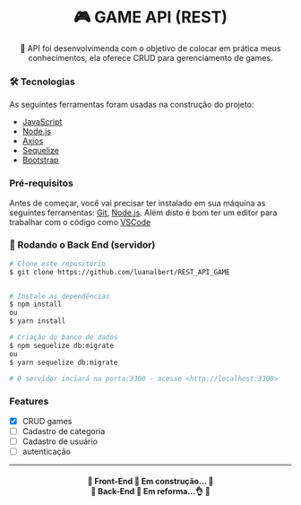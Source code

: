 <h1 align="center"> 🎮 GAME API (REST)</h1>

<p align="center">🚀 API foi desenvolvimenda com o objetivo de colocar em prática meus conhecimentos, ela oferece CRUD para gerenciamento de games. </p>

### 🛠 Tecnologias

As seguintes ferramentas foram usadas na construção do projeto:

- [JavaScript](https://www.javascript.com/)
- [Node.js](https://nodejs.org/en/)
- [Axios](https://axios-http.com/)
- [Sequelize](https://sequelize.org/)
- [Bootstrap](https://getbootstrap.com.br/)


### Pré-requisitos

Antes de começar, você vai precisar ter instalado em sua máquina as seguintes ferramentas:
[Git](https://git-scm.com), [Node.js](https://nodejs.org/en/). 
Além disto é bom ter um editor para trabalhar com o código como [VSCode](https://code.visualstudio.com/)

### 🎲 Rodando o Back End (servidor)

```bash
# Clone este repositório
$ git clone https://github.com/luanalbert/REST_API_GAME


# Instale as dependências
$ npm install
ou
$ yarn install

# Criação do banco de dados
$ npm sequelize db:migrate
ou
$ yarn sequelize db:migrate

# O servidor inciará na porta:3300 - acesse <http://localhost:3300>
```
### Features

- [x] CRUD games 
- [ ] Cadastro de categoria
- [ ] Cadastro de usuário
- [ ] autenticação

***
<h4 align="center"> 
	🚧  Front-End 🚀 Em construção...  🚧 <br>
 🚧  Back-End 🚀 Em reforma...👌  🚧
</h4>
